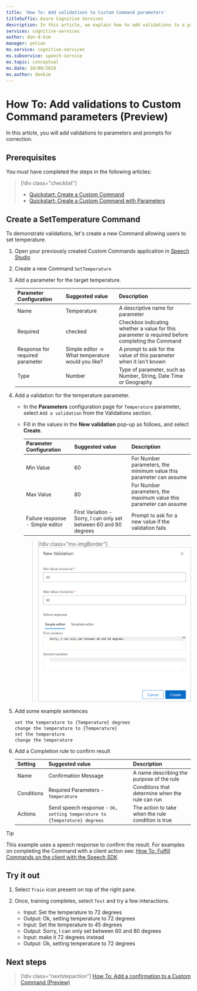 ```yaml
---
title: 'How To: Add validations to Custom Command parameters'
titleSuffix: Azure Cognitive Services
description: In this article, we explain how to add validations to a parameter in Custom Commands.
services: cognitive-services
author: don-d-kim
manager: yetian
ms.service: cognitive-services
ms.subservice: speech-service
ms.topic: conceptual
ms.date: 10/09/2019
ms.author: donkim
---
```


# How To: Add validations to Custom Command parameters (Preview)

In this article, you will add validations to parameters and prompts for correction.

## Prerequisites

You must have completed the steps in the following articles:
> [!div class="checklist"]
> * [Quickstart: Create a Custom Command](./quickstart-custom-speech-commands-create-new.md)
> * [Quickstart: Create a Custom Command with Parameters](./quickstart-custom-speech-commands-create-parameters.md)

## Create a SetTemperature Command

To demonstrate validations, let's create a new Command allowing users to set temperature.

1. Open your previously created Custom Commands application in [Speech Studio](https://speech.microsoft.com/)
1. Create a new Command `SetTemperature`
1. Add a parameter for the target temperature.

   | Parameter Configuration           | Suggested value    |Description                 |                                    
   | ----------------- | ----------------------------------| -------------|
   | Name              | Temperature                       | A descriptive name for parameter                                |
   | Required          | checked                           | Checkbox indicating whether a value for this parameter is required before completing the Command |
   | Response for required parameter     | Simple editor -> What temperature would you like?  | A prompt to ask for the value of this parameter when it isn't known |
   | Type              | Number                            | Type of parameter, such as Number, String, Date Time or Geography   |

1. Add a validation for the temperature parameter.

    - In the **Parameters** configuration page for `Temperature` parameter, select `Add a validation` from the Validations section.
    - Fill in the values in the **New validation** pop-up as follows, and select **Create**.

  
       | Parameter Configuration         | Suggested value                                          | Description                                                                        |
       | ----------------- | -------------------------------------------------------- | ------------------------------------------------------------------------------------------------ |
       | Min Value        | 60               | For Number parameters, the minimum value this parameter can assume |
       | Max Value        | 80               | For Number parameters, the maximum value this parameter can assume |
       | Failure response - Simple editor| First Variation - Sorry, I can only set between 60 and 80 degrees      | Prompt to ask for a new value if the validation fails                                       |

       > [!div class="mx-imgBorder"]
       > ![Add a range validation](media/custom-speech-commands/validations-add-temperature.png)

1. Add some example sentences

   ```
   set the temperature to {Temperature} degrees
   change the temperature to {Temperature}
   set the temperature
   change the temperature
   ```

1. Add a Completion rule to confirm result

   | Setting    | Suggested value                                           |Description                                     |
   | ---------- | --------------------------------------------------------- |-----|
   | Name       | Confirmation Message                                      |A name describing the purpose of the rule |
   | Conditions | Required Parameters - `Temperature`                       |Conditions that determine when the rule can run    |   
   | Actions    | Send speech response - `Ok, setting temperature to {Temperature} degrees` | The action to take when the rule condition is true |

> [!TIP]
> This example uses a speech response to confirm the result. For examples on completing the Command with a client action see:
> [How To: Fulfill Commands on the client with the Speech SDK](./how-to-custom-speech-commands-fulfill-sdk.md)


## Try it out
1. Select `Train` icon present on top of the right pane.

1. Once, training completes, select `Test` and try a few interactions.

    - Input: Set the temperature to 72 degrees
    - Output: Ok, setting temperature to 72 degrees
    - Input: Set the temperature to 45 degrees
    - Output: Sorry, I can only set between 60 and 80 degrees
    - Input: make it 72 degrees instead
    - Output: Ok, setting temperature to 72 degrees

## Next steps

> [!div class="nextstepaction"]
> [How To: Add a confirmation to a Custom Command (Preview)](./how-to-custom-speech-commands-confirmations.md)
